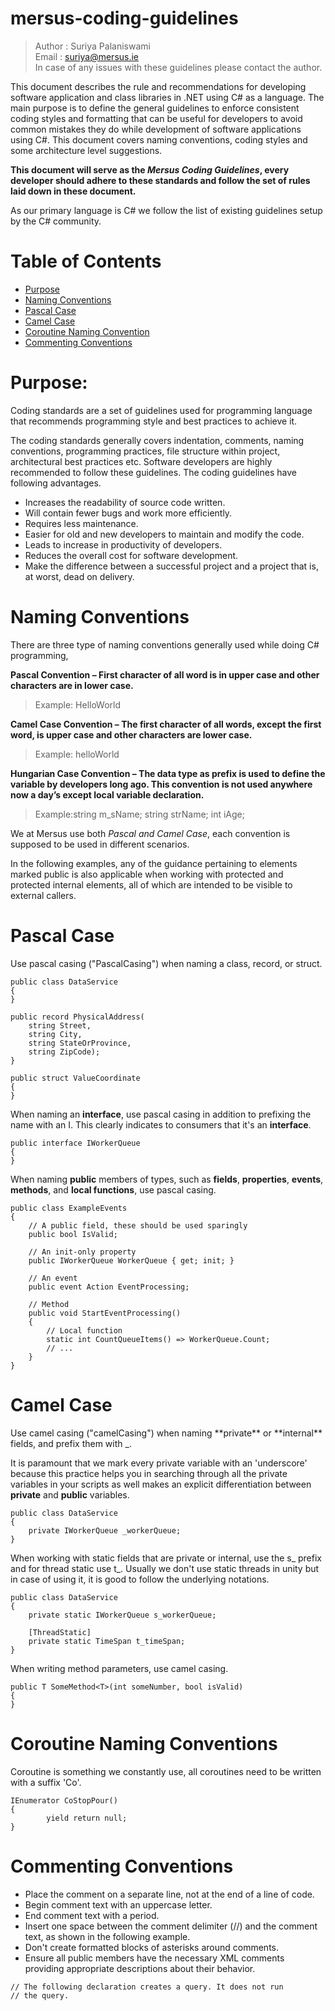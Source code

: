 # mersus-coding-guidelines

> Author : Suriya Palaniswami <br>
> Email : suriya@mersus.ie <br>
> In case of any issues with these guidelines please contact the author.

This document describes the rule and recommendations for developing software application and class libraries in .NET using C# as a language. The main purpose is to define the general guidelines to enforce consistent coding styles and formatting that can be useful for developers to avoid common mistakes they do while development of software applications using C#. This document covers naming conventions, coding styles and some architecture level suggestions.

**This document will serve as the _Mersus Coding Guidelines_, every developer should adhere to these standards and follow the set of rules laid down in these document.**

As our primary language is C# we follow the list of existing guidelines setup by the C# community.

# Table of Contents

- <a href ="#purpose"> Purpose </a>
- <a href = "#namingConventions"> Naming Conventions </a>
- <a href = "#pascalCase"> Pascal Case </a>
- <a href = "#camelCase"> Camel Case </a>
- <a href = "#coroutine"> Coroutine Naming Convention </a>
- <a href = "#commenting">Commenting Conventions</a>

# Purpose:

<div id="purpose">Coding standards are a set of guidelines used for programming language that recommends programming style and best practices to achieve it. </div>
 
The coding standards generally covers indentation, comments, naming conventions, programming practices, file structure within project, architectural best practices etc. Software developers are highly recommended to follow these guidelines. The coding guidelines have following advantages.
- Increases the readability of source code written.
- Will contain fewer bugs and work more efficiently.
- Requires less maintenance.
- Easier for old and new developers to maintain and modify the code.
- Leads to increase in productivity of developers.
- Reduces the overall cost for software development.
- Make the difference between a successful project and a project that is, at worst, dead on delivery. 


# Naming Conventions

<div id = "namingConventions">There are three type of naming conventions generally used while doing C# programming, <br> </div>

**Pascal Convention – First character of all word is in upper case and other characters are in lower case.** <br>
> Example: HelloWorld <br>

**Camel Case Convention – The first character of all words, except the first word, is upper case and other characters are lower case.** <br>
> Example: helloWorld <br>

**Hungarian Case Convention – The data type as prefix is used to define the variable by developers long ago. This convention is not used anywhere now a day’s except local variable declaration.**
> Example:string m_sName; string strName; int iAge;

We at Mersus use both _Pascal and Camel Case_, each convention is supposed to be used in different scenarios.

In the following examples, any of the guidance pertaining to elements marked public is also applicable when working with protected and protected internal elements, all of which are intended to be visible to external callers. 

# Pascal Case

<div id = "pascalCase">Use pascal casing ("PascalCasing") when naming a class, record, or struct. </div>

```
public class DataService
{
}
```

```
public record PhysicalAddress(
    string Street,
    string City,
    string StateOrProvince,
    string ZipCode);
}
```

```
public struct ValueCoordinate
{
}
```
When naming an **interface**, use pascal casing in addition to prefixing the name with an I. This clearly indicates to consumers that it's an **interface**.

```
public interface IWorkerQueue
{
}
```

When naming **public** members of types, such as **fields**, **properties**, **events**, **methods**, and **local functions**, use pascal casing.

```
public class ExampleEvents
{
    // A public field, these should be used sparingly
    public bool IsValid;

    // An init-only property
    public IWorkerQueue WorkerQueue { get; init; }

    // An event
    public event Action EventProcessing;

    // Method
    public void StartEventProcessing()
    {
        // Local function
        static int CountQueueItems() => WorkerQueue.Count;
        // ...
    }
}
```


# Camel Case

<div id="camelCase">Use camel casing ("camelCasing") when naming **private** or **internal** fields, and prefix them with _. </div>

It is paramount that we mark every private variable with an 'underscore' because this practice helps you in searching through all the private variables in your scripts as well makes an explicit differentiation between **private** and **public** variables. 

```
public class DataService
{
    private IWorkerQueue _workerQueue;
}
```
When working with static fields that are private or internal, use the s_ prefix and for thread static use t_.
Usually we don't use static threads in unity but in case of using it, it is good to follow the underlying notations.

```
public class DataService
{
    private static IWorkerQueue s_workerQueue;

    [ThreadStatic]
    private static TimeSpan t_timeSpan;
}
```

When writing method parameters, use camel casing.

```
public T SomeMethod<T>(int someNumber, bool isValid)
{
}
```

# Coroutine Naming Conventions

<div id="coroutine"> Coroutine is something we constantly use, all coroutines need to be written with a suffix 'Co'. </div>

```
IEnumerator CoStopPour()
{
        yield return null;   
}
```
# Commenting Conventions

<div id="commenting">
 
- Place the comment on a separate line, not at the end of a line of code.
- Begin comment text with an uppercase letter.
- End comment text with a period.
- Insert one space between the comment delimiter (//) and the comment text, as shown in the following example.
- Don't create formatted blocks of asterisks around comments.
- Ensure all public members have the necessary XML comments providing appropriate descriptions about their behavior.
</div>

```
// The following declaration creates a query. It does not run
// the query.

```

